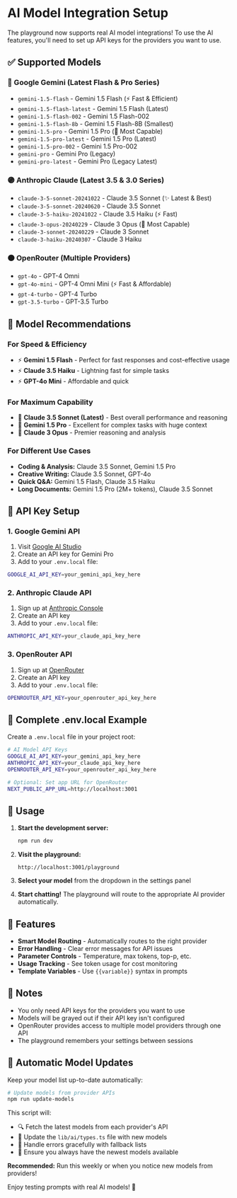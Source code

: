 # AI Model Integration Setup

The playground now supports real AI model integrations! To use the AI features, you'll need to set up API keys for the providers you want to use.

## ✅ Supported Models

### 🔵 Google Gemini (Latest Flash & Pro Series)
- `gemini-1.5-flash` - Gemini 1.5 Flash (⚡ Fast & Efficient)
- `gemini-1.5-flash-latest` - Gemini 1.5 Flash (Latest)
- `gemini-1.5-flash-002` - Gemini 1.5 Flash-002
- `gemini-1.5-flash-8b` - Gemini 1.5 Flash-8B (Smallest)
- `gemini-1.5-pro` - Gemini 1.5 Pro (🎯 Most Capable)
- `gemini-1.5-pro-latest` - Gemini 1.5 Pro (Latest)
- `gemini-1.5-pro-002` - Gemini 1.5 Pro-002
- `gemini-pro` - Gemini Pro (Legacy)
- `gemini-pro-latest` - Gemini Pro (Legacy Latest)

### 🟣 Anthropic Claude (Latest 3.5 & 3.0 Series)
- `claude-3-5-sonnet-20241022` - Claude 3.5 Sonnet (✨ Latest & Best)
- `claude-3-5-sonnet-20240620` - Claude 3.5 Sonnet
- `claude-3-5-haiku-20241022` - Claude 3.5 Haiku (⚡ Fast)
- `claude-3-opus-20240229` - Claude 3 Opus (🎯 Most Capable)
- `claude-3-sonnet-20240229` - Claude 3 Sonnet
- `claude-3-haiku-20240307` - Claude 3 Haiku

### 🟠 OpenRouter (Multiple Providers)
- `gpt-4o` - GPT-4 Omni
- `gpt-4o-mini` - GPT-4 Omni Mini (⚡ Fast & Affordable)
- `gpt-4-turbo` - GPT-4 Turbo
- `gpt-3.5-turbo` - GPT-3.5 Turbo

## 🎯 Model Recommendations

### **For Speed & Efficiency**
- ⚡ **Gemini 1.5 Flash** - Perfect for fast responses and cost-effective usage
- ⚡ **Claude 3.5 Haiku** - Lightning fast for simple tasks
- ⚡ **GPT-4o Mini** - Affordable and quick

### **For Maximum Capability**
- 🎯 **Claude 3.5 Sonnet (Latest)** - Best overall performance and reasoning
- 🎯 **Gemini 1.5 Pro** - Excellent for complex tasks with huge context
- 🎯 **Claude 3 Opus** - Premier reasoning and analysis

### **For Different Use Cases**
- **Coding & Analysis:** Claude 3.5 Sonnet, Gemini 1.5 Pro
- **Creative Writing:** Claude 3.5 Sonnet, GPT-4o
- **Quick Q&A:** Gemini 1.5 Flash, Claude 3.5 Haiku
- **Long Documents:** Gemini 1.5 Pro (2M+ tokens), Claude 3.5 Sonnet

## 🔑 API Key Setup

### 1. Google Gemini API
1. Visit [Google AI Studio](https://makersuite.google.com)
2. Create an API key for Gemini Pro
3. Add to your `.env.local` file:
```bash
GOOGLE_AI_API_KEY=your_gemini_api_key_here
```

### 2. Anthropic Claude API
1. Sign up at [Anthropic Console](https://console.anthropic.com)
2. Create an API key
3. Add to your `.env.local` file:
```bash
ANTHROPIC_API_KEY=your_claude_api_key_here
```

### 3. OpenRouter API
1. Sign up at [OpenRouter](https://openrouter.ai)
2. Create an API key
3. Add to your `.env.local` file:
```bash
OPENROUTER_API_KEY=your_openrouter_api_key_here
```

## 📝 Complete .env.local Example

Create a `.env.local` file in your project root:

```bash
# AI Model API Keys
GOOGLE_AI_API_KEY=your_gemini_api_key_here
ANTHROPIC_API_KEY=your_claude_api_key_here  
OPENROUTER_API_KEY=your_openrouter_api_key_here

# Optional: Set app URL for OpenRouter
NEXT_PUBLIC_APP_URL=http://localhost:3001
```

## 🚀 Usage

1. **Start the development server:**
   ```bash
   npm run dev
   ```

2. **Visit the playground:**
   ```
   http://localhost:3001/playground
   ```

3. **Select your model** from the dropdown in the settings panel

4. **Start chatting!** The playground will route to the appropriate AI provider automatically.

## 🔧 Features

- **Smart Model Routing** - Automatically routes to the right provider
- **Error Handling** - Clear error messages for API issues
- **Parameter Controls** - Temperature, max tokens, top-p, etc.
- **Usage Tracking** - See token usage for cost monitoring
- **Template Variables** - Use `{{variable}}` syntax in prompts

## 🎯 Notes

- You only need API keys for the providers you want to use
- Models will be grayed out if their API key isn't configured  
- OpenRouter provides access to multiple model providers through one API
- The playground remembers your settings between sessions

## 🔄 Automatic Model Updates

Keep your model list up-to-date automatically:

```bash
# Update models from provider APIs
npm run update-models
```

This script will:
- 🔍 Fetch the latest models from each provider's API
- 📝 Update the `lib/ai/types.ts` file with new models
- 🧹 Handle errors gracefully with fallback lists
- 🚀 Ensure you always have the newest models available

**Recommended:** Run this weekly or when you notice new models from providers!

Enjoy testing prompts with real AI models! 🎉 